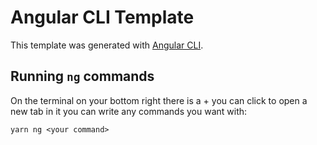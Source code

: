 # Angular CLI Template

This template was generated with [Angular CLI](https://github.com/angular/angular-cli).

## Running `ng` commands 

On the terminal on your bottom right there is a + you can click to open a new tab in it you can write any commands you want with:

```
yarn ng <your command>
```
